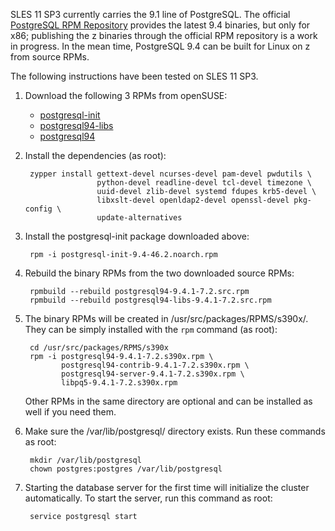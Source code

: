 SLES 11 SP3 currently carries the 9.1 line of PostgreSQL. The official [PostgreSQL RPM Repository](http://yum.postgresql.org/) provides the latest 9.4 binaries, but only for x86; publishing the z binaries through the official RPM repository is a work in progress. In the mean time, PostgreSQL 9.4 can be built for Linux on z from source RPMs.

The following instructions have been tested on SLES 11 SP3.

1. Download the following 3 RPMs from openSUSE:

    - [postgresql-init](http://download.opensuse.org/repositories/server:/database:/postgresql/SLE_11_SP3/noarch/postgresql-init-9.4-46.2.noarch.rpm)
    - [postgresql94-libs](http://download.opensuse.org/repositories/server:/database:/postgresql/SLE_11_SP3/src/postgresql94-libs-9.4.1-7.2.src.rpm)
    - [postgresql94](http://download.opensuse.org/repositories/server:/database:/postgresql/SLE_11_SP3/src/postgresql94-9.4.1-7.2.src.rpm)

2. Install the dependencies (as root):

        zypper install gettext-devel ncurses-devel pam-devel pwdutils \
                       python-devel readline-devel tcl-devel timezone \
                       uuid-devel zlib-devel systemd fdupes krb5-devel \
                       libxslt-devel openldap2-devel openssl-devel pkg-config \
                       update-alternatives

3. Install the postgresql-init package downloaded above:

        rpm -i postgresql-init-9.4-46.2.noarch.rpm

4. Rebuild the binary RPMs from the two downloaded source RPMs:

        rpmbuild --rebuild postgresql94-9.4.1-7.2.src.rpm
        rpmbuild --rebuild postgresql94-libs-9.4.1-7.2.src.rpm

5. The binary RPMs will be created in /usr/src/packages/RPMS/s390x/. They can be simply installed with the `rpm` command (as root):

        cd /usr/src/packages/RPMS/s390x
        rpm -i postgresql94-9.4.1-7.2.s390x.rpm \
               postgresql94-contrib-9.4.1-7.2.s390x.rpm \
               postgresql94-server-9.4.1-7.2.s390x.rpm \
               libpq5-9.4.1-7.2.s390x.rpm

   Other RPMs in the same directory are optional and can be installed as well if you need them.

6. Make sure the /var/lib/postgresql/ directory exists. Run these commands as root:

        mkdir /var/lib/postgresql
        chown postgres:postgres /var/lib/postgresql

7. Starting the database server for the first time will initialize the cluster automatically. To start the server, run this command as root:

        service postgresql start